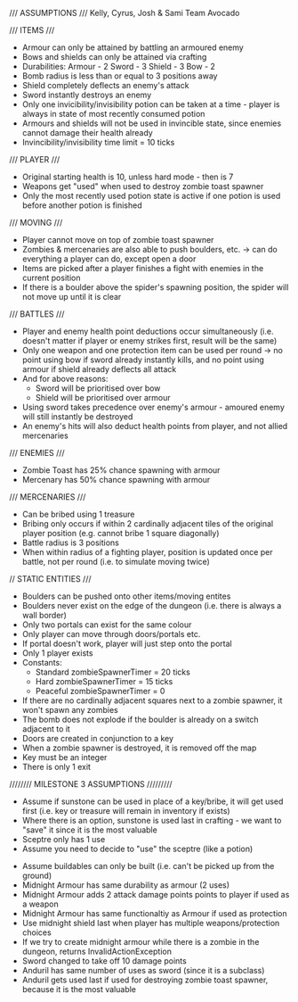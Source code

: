 /// ASSUMPTIONS ///
Kelly, Cyrus, Josh & Sami
Team Avocado

/// ITEMS ///
- Armour can only be attained by battling an armoured enemy
- Bows and shields can only be attained via crafting
- Durabilities:
    Armour - 2
    Sword - 3
    Shield - 3
    Bow - 2
- Bomb radius is less than or equal to 3 positions away
- Shield completely deflects an enemy's attack
- Sword instantly destroys an enemy
- Only one invicibility/invisibility potion can be taken at a time - player is always in state of most recently consumed potion
- Armours and shields will not be used in invincible state, since enemies cannot damage their health already
- Invincibility/invisibility time limit = 10 ticks

/// PLAYER ///
- Original starting health is 10, unless hard mode - then is 7
- Weapons get "used" when used to destroy zombie toast spawner
- Only the most recently used potion state is active if one potion is used before another potion is finished

/// MOVING ///
- Player cannot move on top of zombie toast spawner
- Zombies & mercenaries are also able to push boulders, etc. -> can do everything a player can do, except open a door
- Items are picked after a player finishes a fight with enemies in the current position
- If there is a boulder above the spider's spawning position, the spider will not move up until it is clear

/// BATTLES ///
- Player and enemy health point deductions occur simultaneously (i.e. doesn't matter if player or enemy strikes first, result will be the same)
- Only one weapon and one protection item can be used per round -> no point using bow if sword already instantly kills, and no point using armour if shield already deflects all attack
- And for above reasons:
    - Sword will be prioritised over bow
    - Shield will be prioritised over armour
- Using sword takes precedence over enemy's armour - amoured enemy will still instantly be destroyed
- An enemy's hits will also deduct health points from player, and not allied mercenaries

/// ENEMIES ///
- Zombie Toast has 25% chance spawning with armour
- Mercenary has 50% chance spawning with armour

/// MERCENARIES ///
- Can be bribed using 1 treasure
- Bribing only occurs if within 2 cardinally adjacent tiles of the original player position (e.g. cannot bribe 1 square diagonally)
- Battle radius is 3 positions
- When within radius of a fighting player, position is updated once per battle, not per round (i.e. to simulate moving twice)

// STATIC ENTITIES ///
- Boulders can be pushed onto other items/moving entites
- Boulders never exist on the edge of the dungeon (i.e. there is always a wall border)
- Only two portals can exist for the same colour 
- Only player can move through doors/portals etc. 
- If portal doesn't work, player will just step onto the portal 
- Only 1 player exists 
- Constants:
    - Standard zombieSpawnerTimer = 20 ticks 
    - Hard zombieSpawnerTimer = 15 ticks 
    - Peaceful zombieSpawnerTimer = 0 
- If there are no cardinally adjacent squares next to a zombie spawner, it won't spawn any zombies 
- The bomb does not explode if the boulder is already on a switch adjacent to it 
- Doors are created in conjunction to a key 
- When a zombie spawner is destroyed, it is removed off the map 
- Key must be an integer 
- There is only 1 exit


//////// MILESTONE 3 ASSUMPTIONS /////////
- Assume if sunstone can be used in place of a key/bribe, it will get used first (i.e. key or treasure will remain in inventory if exists)
- Where there is an option, sunstone is used last in crafting - we want to "save" it since it is the most valuable
- Sceptre only has 1 use
- Assume you need to decide to "use" the sceptre (like a potion)
<!-- - Assume sceptre effect only works on entities that are within 2 cardinally adjacent tiles (i.e. same distance as a bribe) -->
- Assume buildables can only be built (i.e. can't be picked up from the ground)
- Midnight Armour has same durability as armour (2 uses)
- Midnight Armour adds 2 attack damage points points to player if used as a weapon
- Midnight Armour has same functionaltiy as Armour if used as protection
- Use midnight shield last when player has multiple weapons/protection choices
- If we try to create midnight armour while there is a zombie in the dungeon, returns InvalidActionException
- Sword changed to take off 10 damage points
- Anduril has same number of uses as sword (since it is a subclass)
- Anduril gets used last if used for destroying zombie toast spawner, because it is the most valuable